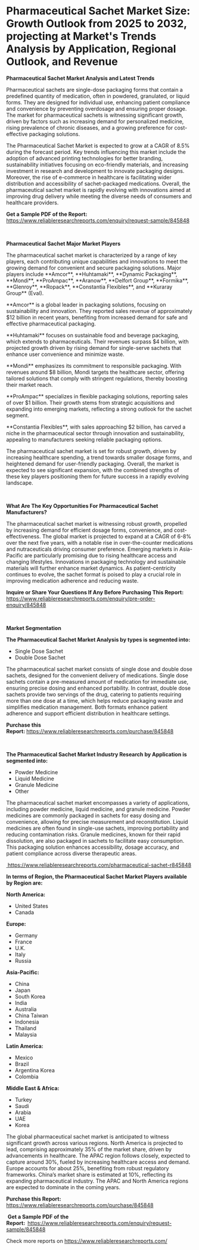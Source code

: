<p><h1>Pharmaceutical Sachet Market Size: Growth Outlook from 2025 to 2032, projecting at Market's Trends Analysis by Application, Regional Outlook, and Revenue</h1></p><p><strong>Pharmaceutical Sachet Market Analysis and Latest Trends</strong></p>
<p><p>Pharmaceutical sachets are single-dose packaging forms that contain a predefined quantity of medication, often in powdered, granulated, or liquid forms. They are designed for individual use, enhancing patient compliance and convenience by preventing overdosage and ensuring proper dosage. The market for pharmaceutical sachets is witnessing significant growth, driven by factors such as increasing demand for personalized medicine, rising prevalence of chronic diseases, and a growing preference for cost-effective packaging solutions.</p><p>The Pharmaceutical Sachet Market is expected to grow at a CAGR of 8.5% during the forecast period. Key trends influencing this market include the adoption of advanced printing technologies for better branding, sustainability initiatives focusing on eco-friendly materials, and increasing investment in research and development to innovate packaging designs. Moreover, the rise of e-commerce in healthcare is facilitating wider distribution and accessibility of sachet-packaged medications. Overall, the pharmaceutical sachet market is rapidly evolving with innovations aimed at improving drug delivery while meeting the diverse needs of consumers and healthcare providers.</p></p>
<p><strong>Get a Sample PDF of the Report:&nbsp;</strong> <a href="https://www.reliableresearchreports.com/enquiry/request-sample/845848?utm_campaign=2123&utm_medium=2&utm_source=Github&utm_content=ia&utm_term=30012025&utm_id=pharmaceutical-sachet">https://www.reliableresearchreports.com/enquiry/request-sample/845848</a></p>
<p>&nbsp;</p>
<p><strong>Pharmaceutical Sachet Major Market Players</strong></p>
<p><p>The pharmaceutical sachet market is characterized by a range of key players, each contributing unique capabilities and innovations to meet the growing demand for convenient and secure packaging solutions. Major players include **Amcor**, **Huhtamaki**, **Dynamic Packaging**, **Mondi**, **ProAmpac**, **Aranow**, **Delfort Group**, **Formika**, **Glenroy**, **Ropack**, **Constantia Flexibles**, and **Kuraray Group** (Eval).</p><p>**Amcor** is a global leader in packaging solutions, focusing on sustainability and innovation. They reported sales revenue of approximately $12 billion in recent years, benefiting from increased demand for safe and effective pharmaceutical packaging.</p><p>**Huhtamaki** focuses on sustainable food and beverage packaging, which extends to pharmaceuticals. Their revenues surpass $4 billion, with projected growth driven by rising demand for single-serve sachets that enhance user convenience and minimize waste.</p><p>**Mondi** emphasizes its commitment to responsible packaging. With revenues around $8 billion, Mondi targets the healthcare sector, offering tailored solutions that comply with stringent regulations, thereby boosting their market reach.</p><p>**ProAmpac** specializes in flexible packaging solutions, reporting sales of over $1 billion. Their growth stems from strategic acquisitions and expanding into emerging markets, reflecting a strong outlook for the sachet segment.</p><p>**Constantia Flexibles**, with sales approaching $2 billion, has carved a niche in the pharmaceutical sector through innovation and sustainability, appealing to manufacturers seeking reliable packaging options.</p><p>The pharmaceutical sachet market is set for robust growth, driven by increasing healthcare spending, a trend towards smaller dosage forms, and heightened demand for user-friendly packaging. Overall, the market is expected to see significant expansion, with the combined strengths of these key players positioning them for future success in a rapidly evolving landscape.</p></p>
<p>&nbsp;</p>
<p><strong>What Are The Key Opportunities For Pharmaceutical Sachet Manufacturers?</strong></p>
<p><p>The pharmaceutical sachet market is witnessing robust growth, propelled by increasing demand for efficient dosage forms, convenience, and cost-effectiveness. The global market is projected to expand at a CAGR of 6-8% over the next five years, with a notable rise in over-the-counter medications and nutraceuticals driving consumer preference. Emerging markets in Asia-Pacific are particularly promising due to rising healthcare access and changing lifestyles. Innovations in packaging technology and sustainable materials will further enhance market dynamics. As patient-centricity continues to evolve, the sachet format is poised to play a crucial role in improving medication adherence and reducing waste.</p></p>
<p><strong>Inquire or Share Your Questions If Any Before Purchasing This Report:</strong> <a href="https://www.reliableresearchreports.com/enquiry/pre-order-enquiry/845848?utm_campaign=2123&utm_medium=2&utm_source=Github&utm_content=ia&utm_term=30012025&utm_id=pharmaceutical-sachet">https://www.reliableresearchreports.com/enquiry/pre-order-enquiry/845848</a></p>
<p>&nbsp;</p>
<p><strong>Market Segmentation</strong></p>
<p><strong>The Pharmaceutical Sachet Market Analysis by types is segmented into:</strong></p>
<p><ul><li>Single Dose Sachet</li><li>Double Dose Sachet</li></ul></p>
<p><p>The pharmaceutical sachet market consists of single dose and double dose sachets, designed for the convenient delivery of medications. Single dose sachets contain a pre-measured amount of medication for immediate use, ensuring precise dosing and enhanced portability. In contrast, double dose sachets provide two servings of the drug, catering to patients requiring more than one dose at a time, which helps reduce packaging waste and simplifies medication management. Both formats enhance patient adherence and support efficient distribution in healthcare settings.</p></p>
<p><strong>Purchase this Report:&nbsp;</strong><a href="https://www.reliableresearchreports.com/purchase/845848?utm_campaign=2123&utm_medium=2&utm_source=Github&utm_content=ia&utm_term=30012025&utm_id=pharmaceutical-sachet">https://www.reliableresearchreports.com/purchase/845848</a></p>
<p>&nbsp;</p>
<p><strong>The Pharmaceutical Sachet Market Industry Research by Application is segmented into:</strong></p>
<p><ul><li>Powder Medicine</li><li>Liquid Medicine</li><li>Granule Medicine</li><li>Other</li></ul></p>
<p><p>The pharmaceutical sachet market encompasses a variety of applications, including powder medicine, liquid medicine, and granule medicine. Powder medicines are commonly packaged in sachets for easy dosing and convenience, allowing for precise measurement and reconstitution. Liquid medicines are often found in single-use sachets, improving portability and reducing contamination risks. Granule medicines, known for their rapid dissolution, are also packaged in sachets to facilitate easy consumption. This packaging solution enhances accessibility, dosage accuracy, and patient compliance across diverse therapeutic areas.</p></p>
<p><a href="https://www.reliableresearchreports.com/pharmaceutical-sachet-r845848?utm_campaign=2123&utm_medium=2&utm_source=Github&utm_content=ia&utm_term=30012025&utm_id=pharmaceutical-sachet">&nbsp;https://www.reliableresearchreports.com/pharmaceutical-sachet-r845848</a></p>
<p><strong>In terms of Region, the Pharmaceutical Sachet Market Players available by Region are:</strong></p>
<p>
    <p> <strong> North America: </strong>
        <ul>
            <li>United States</li>
            <li>Canada</li>
        </ul>
        </p> 
    <p> <strong> Europe: </strong>
        <ul>
            <li>Germany</li>
            <li>France</li>
            <li>U.K.</li>
            <li>Italy</li>
            <li>Russia</li>
        </ul>
        </p> 
    <p> <strong> Asia-Pacific: </strong>
        <ul>
            <li>China</li>
            <li>Japan</li>
            <li>South Korea</li>
            <li>India</li>
            <li>Australia</li>
            <li>China Taiwan</li>
            <li>Indonesia</li>
            <li>Thailand</li>
            <li>Malaysia</li>
        </ul>
        </p> 
    <p> <strong> Latin America: </strong>
        <ul>
            <li>Mexico</li>
            <li>Brazil</li>
            <li>Argentina Korea</li>
            <li>Colombia</li>
        </ul>
        </p> 
    <p> <strong> Middle East & Africa: </strong>
        <ul>
            <li>Turkey</li>
            <li>Saudi</li>
            <li>Arabia</li>
            <li>UAE</li>
            <li>Korea</li>
        </ul>
    </p>
    </p>
<p><p>The global pharmaceutical sachet market is anticipated to witness significant growth across various regions. North America is projected to lead, comprising approximately 35% of the market share, driven by advancements in healthcare. The APAC region follows closely, expected to capture around 30%, fueled by increasing healthcare access and demand. Europe accounts for about 25%, benefiting from robust regulatory frameworks. China’s market share is estimated at 10%, reflecting its expanding pharmaceutical industry. The APAC and North America regions are expected to dominate in the coming years.</p></p>
<p><strong>Purchase this Report: </strong><a href="https://www.reliableresearchreports.com/purchase/845848?utm_campaign=2123&utm_medium=2&utm_source=Github&utm_content=ia&utm_term=30012025&utm_id=pharmaceutical-sachet">https://www.reliableresearchreports.com/purchase/845848</a></p>
<p>&nbsp;<strong>Get a Sample PDF of the Report:&nbsp;&nbsp;</strong><a href="https://www.reliableresearchreports.com/enquiry/request-sample/845848?utm_campaign=2123&utm_medium=2&utm_source=Github&utm_content=ia&utm_term=30012025&utm_id=pharmaceutical-sachet">https://www.reliableresearchreports.com/enquiry/request-sample/845848</a></p>
<p><strong></strong></p>
<p>Check more reports on <a href="https://www.reliableresearchreports.com/?utm_campaign=2123&utm_medium=2&utm_source=Github&utm_content=ia&utm_term=30012025&utm_id=pharmaceutical-sachet">https://www.reliableresearchreports.com/</a></p>